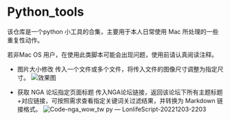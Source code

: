 # Python_tools
该仓库是一个python 小工具的合集，主要用于本人日常使用 Mac 所处理的一些重复性动作。

若非Mac OS 用户，在使用此类脚本可能会出现问题，使用前请认真阅读注释。


- 图片大小修改
传入一个文件或多个文件，将传入文件的图像尺寸调整为指定尺寸。
![效果图](https://ws4.sinaimg.cn/large/006tKfTcly1g1na7yy4q4g30ms0hgtw8.gif)

- 获取 NGA 论坛指定页面标题
传入NGA论坛链接，返回该论坛下所有主题标题+对应链接，可按照需求查看指定关键词关过滤结果，并转换为 Markdown 链接格式。
![Code-nga_wow_tw py — LonlifeScript-20221203-2203](https://user-images.githubusercontent.com/15936194/205444718-2465fe76-9c93-4f24-9045-7d71aa75068d.png)

